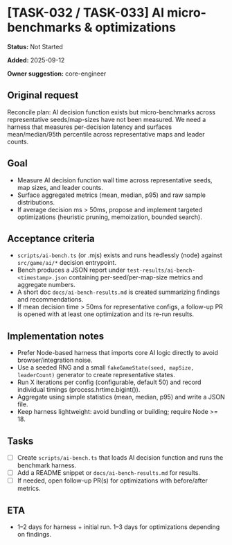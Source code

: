 # [TASK-032 / TASK-033] AI micro-benchmarks & optimizations

**Status:** Not Started

**Added:** 2025-09-12

**Owner suggestion:** core-engineer

## Original request

Reconcile plan: AI decision function exists but micro-benchmarks across representative seeds/map-sizes have not been measured. We need a harness that measures per-decision latency and surfaces mean/median/95th percentile across representative maps and leader counts.

## Goal

- Measure AI decision function wall time across representative seeds, map sizes, and leader counts.
- Surface aggregated metrics (mean, median, p95) and raw sample distributions.
- If average decision ms > 50ms, propose and implement targeted optimizations (heuristic pruning, memoization, bounded search).

## Acceptance criteria

- `scripts/ai-bench.ts` (or .mjs) exists and runs headlessly (node) against `src/game/ai/*` decision entrypoint.
- Bench produces a JSON report under `test-results/ai-bench-<timestamp>.json` containing per-seed/per-map-size metrics and aggregate numbers.
- A short doc `docs/ai-bench-results.md` is created summarizing findings and recommendations.
- If mean decision time > 50ms for representative configs, a follow-up PR is opened with at least one optimization and its re-run results.

## Implementation notes

- Prefer Node-based harness that imports core AI logic directly to avoid browser/integration noise.
- Use a seeded RNG and a small `fakeGameState(seed, mapSize, leaderCount)` generator to create representative states.
- Run X iterations per config (configurable, default 50) and record individual timings (process.hrtime.bigint()).
- Aggregate using simple statistics (mean, median, p95) and write a JSON file.
- Keep harness lightweight: avoid bundling or building; require Node >= 18.

## Tasks

- [ ] Create `scripts/ai-bench.ts` that loads AI decision function and runs the benchmark harness.
- [ ] Add a README snippet or `docs/ai-bench-results.md` for results.
- [ ] If needed, open follow-up PR(s) for optimizations with before/after metrics.

## ETA

- 1–2 days for harness + initial run. 1–3 days for optimizations depending on findings.

